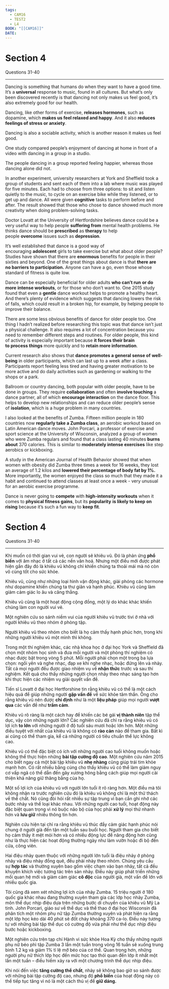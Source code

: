 ```yaml
---
tags:
  - CAM16
  - TEST2
  - L4
BOOK: "[[CAM16]]"
DATE:
---
```


# **Section 4**

Questions 31-40

---

Dancing is something that humans do when they want to have a good time. It’s a **universal** response to music, found in all cultures. But what’s only been discovered recently is that dancing not only makes us feel good, it’s also extremely good for our health.

Dancing, like other forms of exercise, **releases hormones**, such as dopamine, which **makes us feel relaxed and happy**. And it also **reduces feelings of stress or anxiety**.

Dancing is also a sociable activity, which is another reason it makes us feel good.

One study compared people’s enjoyment of dancing at home in front of a video with dancing in a group in a studio.

The people dancing in a group reported feeling happier, whereas those dancing alone did not.

In another experiment, university researchers at York and Sheffield took a group of students and sent each of them into a lab where music was played for five minutes. Each had to choose from three options: to sit and listen quietly to the music, to cycle on an exercise bike while they listened, or to get up and dance. All were given **cognitive** tasks to perform before and after. The result showed that those who chose to dance showed much more creativity when doing problem-solving tasks.

Doctor Lovatt at the University of Hertfordshire believes dance could be a very useful way to help people **suffering from** mental health problems. He thinks dance should be **prescribed** as **therapy** to help people **overcome** issues such as **depression**.

It’s well established that dance is a good way of encouraging **adolescent** girls to take exercise but what about older people? Studies have shown that there are **enormous** benefits for people in their sixties and beyond. One of the great things about dance is that **there are no barriers to participation.** Anyone can have a go, even those whose standard of fitness is quite low.

Dance can be especially beneficial for older adults **who can’t run** **or do more** **intense workouts**, or for those who don’t want to. One 2015 study found that even a **gentle** dance workout helps to promote a healthy heart. And there’s plenty of evidence which suggests that dancing lowers the risk of falls, which could result in a broken hip, for example, by helping people to improve their balance.

There are some less obvious benefits of dance for older people too. One thing I hadn’t realized before researching this topic was that dance isn’t just a physical challenge. It also requires a lot of concentration because you need to remember different steps and routines. For older people, this kind of activity is especially important because **it forces their brain to process things** more quickly and to **retain more information**.

Current research also shows that **dance promotes a general sense of** **well-being** in older participants, which can last up to a week after a class. Participants report feeling less tired and having greater motivation to be more active and do daily activities such as gardening or walking to the shops or a park.

Ballroom or country dancing, both popular with older people, have to be done in groups. They require **collaboration** and often **involve touching** a dance partner, all of which **encourage interaction** on the dance floor. This helps to develop new relationships and can reduce older people’s sense of **isolation**, which is a huge problem in many countries.

I also looked at the benefits of Zumba. Fifteen million people in 180 countries now **regularly take a Zumba class**, an aerobic workout based on Latin American dance moves. John Porcari, a professor of exercise and sport science at the University of Wisconsin, analyzed a group of women who were Zumba regulars and found that a class lasting 40 minutes **burns about** 370 calories. This is similar to **moderately intense exercises** like step aerobics or kickboxing.

A study in the American Journal of Health Behavior showed that when women with obesity did Zumba three times a week for 16 weeks, they lost an average of 1.2 kilos and **lowered their percentage of body fat by 1%.** More importantly, the women enjoyed the class so much that they made it a habit and continued to attend classes at least once a week - very unusual for an aerobic exercise programme.

Dance is never going to **compete** with **high-intensity workouts** when it comes to **physical fitness gains**, but its **popularity** **is likely to keep on rising** because it’s such a fun way to **keep fit**.

# **Section 4**

Questions 31-40

---

Khi muốn có thời gian vui vẻ, con người sẽ khiêu vũ. Đó là phản ứng **phổ biến** với âm nhạc ở tất cả các nền văn hoá. Nhưng một điều mới được phát hiện gần đây đó là khiêu vũ không chỉ khiến chúng ta thoải mái mà nó còn vô cùng tốt cho sức khỏe.

Khiêu vũ, cũng như những loại hình vận động khác, giải phóng các hormone như dopamine khiến chúng ta thư giãn và hạnh phúc. Khiêu vũ cũng làm giảm cảm giác lo âu và căng thẳng.

Khiêu vũ cũng là một hoạt động cộng đồng, một lý do khác khác khiến chúng làm con người vui vẻ.

Một nghiên cứu so sánh niềm vui của người khiêu vũ trước tivi ở nhà với người khiêu vũ theo nhóm ở phòng tập.

Người khiêu vũ theo nhóm cho biết là họ cảm thấy hạnh phúc hơn, trong khi những người khiêu vũ một mình thì không.

Trong một thí nghiệm khác, các nhà khoa học ở đại học York và Sheffield đã chọn một nhóm học sinh và đưa mỗi người và một phòng thí nghiệm có nhạc được bật trong vòng 5 phút. Mỗi người phải chọn một trong ba lựa chọn: ngồi yên và nghe nhạc, đạp xe khi nghe nhạc, hoặc đứng lên và nhảy. Tất cả mọi người đều được giao nhiệm vụ về **nhận thức** trước và sau thí nghiệm. Kết quả cho thấy những người chọn nhảy theo nhạc sáng tạo hơn khi thực hiện các nhiệm vụ giải quyết vấn đề.

Tiến sĩ Lovatt ở đại học Hertforshine tin rằng khiêu vũ có thể là một cách hiệu quả để giúp những người **gặp vấn đề** về sức khỏe tâm thần. Ông cho rằng khiêu vũ nên được **chỉ định** như là một **liệu pháp** giúp mọi người **vượt qua** các vấn đề như **trầm cảm**.

Khiêu vũ rõ ràng là một cách hay để khiến các bé gái **vị thành niên** tập thể dục, vậy còn những người lớn? Các nghiên cứu đã chỉ ra rằng khiêu vũ có lợi ích **to lớn** với những người ở độ tuổi sáu mươi hoặc lớn hơn. Một những điều tuyệt vời nhất của khiêu vũ là không có **rào cản** nào để tham gia. Bất kì ai cũng có thể tham gia, kể cả những người có tiêu chuẩn thể lực không cao.

Khiêu vũ có thể đặc biệt có ích với những người cao tuổi không muốn hoặc không thể thực hiện những **bài tập cường độ cao**. Một nghiên cứu năm 2015 cho biết ngay cả một bài tập khiêu vũ **nhẹ nhàng** cũng giúp trái tim khỏe mạnh hơn. Có rất nhiều bằng cúng cho thấy khiêu vũ có thể làm giảm nguy cơ vấp ngã có thể dẫn đến gãy xương hông bằng cách giúp mọi người cải thiện khả năng giữ thăng bằng của họ.

Một số lợi ích của khiêu vũ với người lớn tuổi ít rõ ràng hơn. Một điều mà tôi không nhận ra trước nghiên cứu đó là khiêu vũ không chỉ là một thử thách về thể chất. Nó cũng đòi hỏi rất nhiều sự tập trung vì bạn cần ghi nhớ các bước nhảy và thể loại khác nhau. Với những người cao tuổi, hoạt động này đặc biệt quan trọng vì nó buộc não bộ của học phải **xử lý** mọi thứ nhanh hơn và **lưu giữ** nhiều thông tin hơn.

Nghiên cứu hiện tại chỉ ra rằng khiêu vũ thúc đẩy cảm giác hạnh phúc nói chung ở người già đến tận một tuần sau buổi học. Người tham gia cho biết họ cảm thấy ít mệt mỏi hơn và có nhiều động lực để năng động hơn cũng như là thực hiện các hoạt động thường ngày như làm vườn hoặc đi bộ đến cửa, công viên.

Hai điệu nhảy quen thuộc với những người lớn tuổi là điệu nhảy ở phòng nhảy và điệu nhảy đồng quê, đều phải nhảy theo nhóm. Chúng yêu cầu sự **hợp tác** và thường xuyên bao gồm việc chạm vào bạn nhảy, tất cả đều khuyến khích việc tương tác trên sàn nhảy. Điều này giúp phát triển những mối quan hệ mới và giảm cảm giác **cô độc** của người già, một vấn đề lớn với nhiều quốc gia.

Tôi cũng đã xem xét những lợi ích của nhảy Zumba. 15 triệu người ở 180 quốc gia khác nhau đang thường xuyên tham gia các lớp học nhảy Zumba, môn thể dục nhịp điệu dựa trên những bước di chuyển của khiêu vũ Mỹ La tinh. John Porcari, giáo sư về thể dục và thể thao ở đại học Wisconsin đã phân tích một nhóm phụ nữ tập Zumba thường xuyên và phát hiện ra rằng một lớp học kéo dài 40 phút sẽ đốt cháy khoảng 370 ca-lo. Điều này tương tự với những bài tập thể dục có cường độ vừa phải như thể dục nhịp điệu bước hoặc kickboxing.

Một nghiên cứu trên tạp chí Hành vi sức khỏe Hoa Kỳ cho thấy những người phụ nữ béo phì tập Zumba 3 lần một tuần trong vòng 16 tuần sẽ xuống trung bình 1.2 kg và giảm 1% tỉ lệ mỡ béo của cơ thể. Quan trọng hơn, những người phụ nữ thích lớp học đến mức học tạo thói quan đến lớp ít nhất một lần một tuần – điều hiếm xảy ra với một chương trình thể dục nhịp điệu.

Khi nói đến việc **tăng cường thể chất**, nhảy sẽ không bao giờ so sánh được với những bài tập cường độ cao, nhưng độ **phổ biến** của hoạt động này có thể tiếp tục tăng vì nó là một cách thú vị để **giữ dáng.**